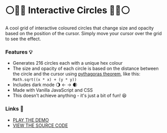 # ⚪🔴🔵 Interactive Circles 🔵🔴⚪

A cool grid of interactive coloured circles that change size and opacity based on the position of the cursor. Simply move your cursor over the grid to see the effect.

### Features 💡
- Generates 216 circles each with a unique hex colour
- The size and opacity of each circle is based on the distance between the circle and the cursor using [pythagoras theorem](https://www.bbc.co.uk/bitesize/guides/z3g9q6f/revision/3), like this: `Math.sqrt((x * x) + (y * y))` 
- Includes dark mode 🌖 ← → 🌒
- Made with Vanilla JavaScript and CSS
- This doesn't achieve anything - it's just a bit of fun! 😆

### Links 🔗
- [PLAY THE DEMO](https://js-interactive-coloured-circles.vercel.app)
- [VIEW THE SOURCE CODE](https://github.com/rolandjlevy/js-interactive-coloured-circles)
